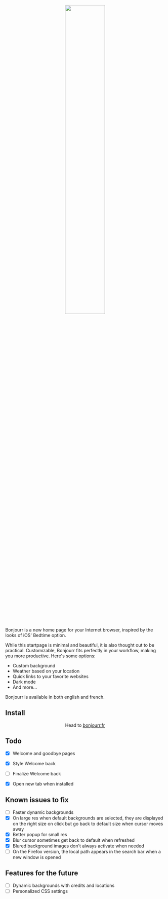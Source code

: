 <p align="center">
  <img src="https://raw.githubusercontent.com/victorazevedo-me/Bonjourr/master/src/images/popup/bonjourrpopup.png" width="50%"></img>
</p>


Bonjourr is a new home page for your Internet browser, inspired by the looks of iOS' Bedtime option.

While this startpage is minimal and beautiful, it is also thought out to be practical. Customizable, Bonjourr fits perfectly in your workflow, making you more productive. Here's some options:

* Custom background
* Weather based on your location
* Quick links to your favorite websites
* Dark mode
* And more...

Bonjourr is available in both english and french.

## Install

<p align="center">Head to <a href="https://bonjourr.fr">bonjourr.fr</a></p>

## Todo

- [x] Welcome and goodbye pages
- [x] Style Welcome back
- [ ] Finalize Welcome back
- [x] Open new tab when installed


## Known issues to fix

- [ ] Faster dynamic backgrounds
- [x] On large res when default backgrounds are selected, they are displayed on the right size on click but go back to default size when cursor moves away
- [x] Better popup for small res
- [x] Blur cursor sometimes get back to default when refreshed
- [x] Blured background images don't always activate when needed
- [ ] On the Firefox version, the local path appears in the search bar when a new window is opened

## Features for the future

- [ ] Dynamic backgrounds with credits and locations
- [ ] Personalized CSS settings